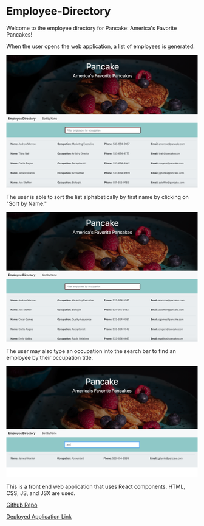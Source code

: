 # Employee-Directory

Welcome to the employee directory for Pancake: America's Favorite Pancakes!

When the user opens the web application, a list of employees is generated.

![Home](/src/assets/Home.png)

 The user is able to sort the list alphabetically by first name by clicking on "Sort by Name."

  ![byname](/src/assets/byname.jpg)
 
 The user may also type an occupation into the search bar to find an employee by their occupation title. 

![byoccupation](/src/assets/byoccupation.jpg)

This is a front end web application that uses React components. HTML, CSS, JS, and JSX are used. 

[Github Repo](https://github.com/NinaRocket/Employee-Directory)

[Deployed Application Link](https://reactemployeedirectory.netlify.app/)
